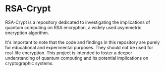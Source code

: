 # RSA-Crypt

RSA-Crypt is a repository dedicated to investigating the implications of quantum computing on RSA encryption, a widely used asymmetric encryption algorithm. 

It's important to note that the code and findings in this repository are purely for educational and experimental purposes. They should not be used for real-life encryption. This project is intended to foster a deeper understanding of quantum computing and its potential implications on cryptographic systems.


